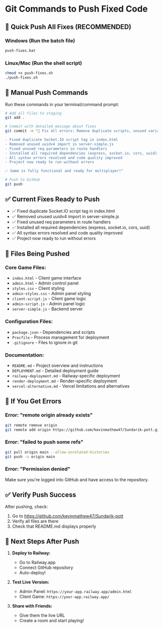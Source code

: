 # Git Commands to Push Fixed Code

## 🎯 Quick Push All Fixes (RECOMMENDED)

### Windows (Run the batch file)
```cmd
push-fixes.bat
```

### Linux/Mac (Run the shell script)  
```bash
chmod +x push-fixes.sh
./push-fixes.sh
```

## 🚀 Manual Push Commands

Run these commands in your terminal/command prompt:

```bash
# Add all files to staging
git add .

# Commit with detailed message about fixes
git commit -m "🎯 Fix all errors: Remove duplicate scripts, unused variables, install dependencies

- Fixed duplicate Socket.IO script tag in index.html
- Removed unused uuidv4 import in server-simple.js  
- Fixed unused req parameters in route handlers
- Installed all required dependencies (express, socket.io, cors, uuid)
- All syntax errors resolved and code quality improved
- Project now ready to run without errors

✅ Game is fully functional and ready for multiplayer!"

# Push to GitHub
git push
```

## ✅ Current Fixes Ready to Push
- ✅ Fixed duplicate Socket.IO script tag in index.html
- ✅ Removed unused uuidv4 import in server-simple.js  
- ✅ Fixed unused req parameters in route handlers
- ✅ Installed all required dependencies (express, socket.io, cors, uuid)
- ✅ All syntax errors resolved and code quality improved
- ✅ Project now ready to run without errors

## 📁 Files Being Pushed

### Core Game Files:
- `index.html` - Client game interface
- `admin.html` - Admin control panel
- `styles.css` - Client styling
- `admin-styles.css` - Admin panel styling
- `client-script.js` - Client game logic
- `admin-script.js` - Admin panel logic
- `server-simple.js` - Backend server

### Configuration Files:
- `package.json` - Dependencies and scripts
- `Procfile` - Process management for deployment
- `.gitignore` - Files to ignore in git

### Documentation:
- `README.md` - Project overview and instructions
- `DEPLOYMENT.md` - Detailed deployment guide
- `railway-deployment.md` - Railway-specific deployment
- `render-deployment.md` - Render-specific deployment
- `vercel-alternative.md` - Vercel limitations and alternatives

## 🔧 If You Get Errors

### Error: "remote origin already exists"
```bash
git remote remove origin
git remote add origin https://github.com/kevinmathew47/Sundarik-pott.git
```

### Error: "failed to push some refs"
```bash
git pull origin main --allow-unrelated-histories
git push -u origin main
```

### Error: "Permission denied"
Make sure you're logged into GitHub and have access to the repository.

## ✅ Verify Push Success

After pushing, check:
1. Go to https://github.com/kevinmathew47/Sundarik-pott
2. Verify all files are there
3. Check that README.md displays properly

## 🚀 Next Steps After Push

1. **Deploy to Railway:**
   - Go to Railway.app
   - Connect GitHub repository
   - Auto-deploy!

2. **Test Live Version:**
   - Admin Panel: `https://your-app.railway.app/admin.html`
   - Client Game: `https://your-app.railway.app/`

3. **Share with Friends:**
   - Give them the live URL
   - Create a room and start playing!